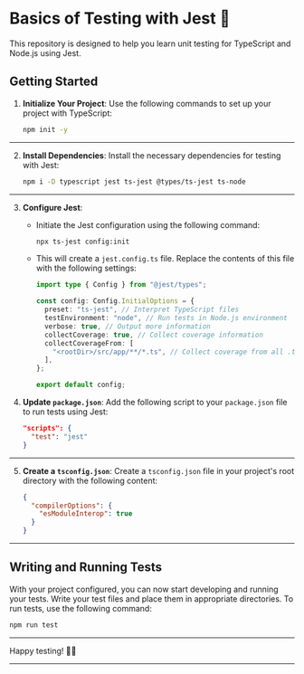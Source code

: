 # Basics of Testing with Jest 🥾

This repository is designed to help you learn unit testing for TypeScript and Node.js using Jest.

## Getting Started

1. **Initialize Your Project**: Use the following commands to set up your project with TypeScript:

   ```bash
   npm init -y
   ```
---


2. **Install Dependencies**: Install the necessary dependencies for testing with Jest:

   ```bash
   npm i -D typescript jest ts-jest @types/ts-jest ts-node
   ```
---


3. **Configure Jest**:
   - Initiate the Jest configuration using the following command:

     ```bash
     npx ts-jest config:init
     ```

   - This will create a `jest.config.ts` file. Replace the contents of this file with the following settings:

     ```typescript
     import type { Config } from "@jest/types";

     const config: Config.InitialOptions = {
       preset: "ts-jest", // Interpret TypeScript files
       testEnvironment: "node", // Run tests in Node.js environment
       verbose: true, // Output more information
       collectCoverage: true, // Collect coverage information
       collectCoverageFrom: [
         "<rootDir>/src/app/**/*.ts", // Collect coverage from all .ts files in the src folder
       ],
     };

     export default config;
     ```

4. **Update `package.json`**:
   Add the following script to your `package.json` file to run tests using Jest:

   ```json
   "scripts": {
     "test": "jest"
   }
---


5. **Create a `tsconfig.json`**:
   Create a `tsconfig.json` file in your project's root directory with the following content:

   ```json
   {
     "compilerOptions": {
       "esModuleInterop": true
     }
   }
---

## Writing and Running Tests

With your project configured, you can now start developing and running your tests. Write your test files and place them in appropriate directories. To run tests, use the following command:

```bash
npm run test
```

---

Happy testing! 🧪🚀

---



